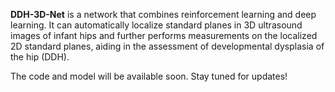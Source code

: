 **DDH-3D-Net** is a network that combines reinforcement learning and deep learning. It can automatically localize standard planes in 3D ultrasound images of infant hips and further performs measurements on the localized 2D standard planes, aiding in the assessment of developmental dysplasia of the hip (DDH).

The code and model will be available soon. Stay tuned for updates!
